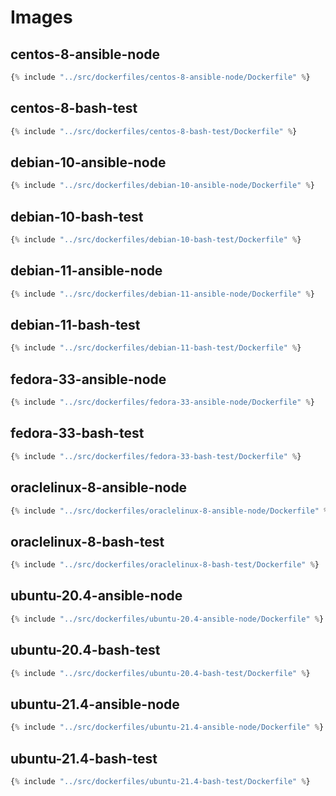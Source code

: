 # Images

## centos-8-ansible-node

```terraform
{% include "../src/dockerfiles/centos-8-ansible-node/Dockerfile" %}
```

## centos-8-bash-test

```terraform
{% include "../src/dockerfiles/centos-8-bash-test/Dockerfile" %}
```

## debian-10-ansible-node

```terraform
{% include "../src/dockerfiles/debian-10-ansible-node/Dockerfile" %}
```

## debian-10-bash-test

```terraform
{% include "../src/dockerfiles/debian-10-bash-test/Dockerfile" %}
```

## debian-11-ansible-node

```terraform
{% include "../src/dockerfiles/debian-11-ansible-node/Dockerfile" %}
```

## debian-11-bash-test

```terraform
{% include "../src/dockerfiles/debian-11-bash-test/Dockerfile" %}
```

## fedora-33-ansible-node

```terraform
{% include "../src/dockerfiles/fedora-33-ansible-node/Dockerfile" %}
```

## fedora-33-bash-test

```terraform
{% include "../src/dockerfiles/fedora-33-bash-test/Dockerfile" %}
```

## oraclelinux-8-ansible-node

```terraform
{% include "../src/dockerfiles/oraclelinux-8-ansible-node/Dockerfile" %}
```

## oraclelinux-8-bash-test

```terraform
{% include "../src/dockerfiles/oraclelinux-8-bash-test/Dockerfile" %}
```

## ubuntu-20.4-ansible-node

```terraform
{% include "../src/dockerfiles/ubuntu-20.4-ansible-node/Dockerfile" %}
```

## ubuntu-20.4-bash-test

```terraform
{% include "../src/dockerfiles/ubuntu-20.4-bash-test/Dockerfile" %}
```

## ubuntu-21.4-ansible-node

```terraform
{% include "../src/dockerfiles/ubuntu-21.4-ansible-node/Dockerfile" %}
```

## ubuntu-21.4-bash-test

```terraform
{% include "../src/dockerfiles/ubuntu-21.4-bash-test/Dockerfile" %}
```
